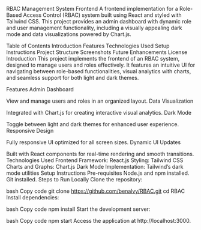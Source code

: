 RBAC Management System Frontend
A frontend implementation for a Role-Based Access Control (RBAC) system built using React and styled with Tailwind CSS. This project provides an admin dashboard with dynamic role and user management functionality, including a visually appealing dark mode and data visualizations powered by Chart.js.

Table of Contents
Introduction
Features
Technologies Used
Setup Instructions
Project Structure
Screenshots
Future Enhancements
License
Introduction
This project implements the frontend of an RBAC system, designed to manage users and roles effectively. It features an intuitive UI for navigating between role-based functionalities, visual analytics with charts, and seamless support for both light and dark themes.

Features
Admin Dashboard

View and manage users and roles in an organized layout.
Data Visualization

Integrated with Chart.js for creating interactive visual analytics.
Dark Mode

Toggle between light and dark themes for enhanced user experience.
Responsive Design

Fully responsive UI optimized for all screen sizes.
Dynamic UI Updates

Built with React components for real-time rendering and smooth transitions.
Technologies Used
Frontend Framework: React.js
Styling: Tailwind CSS
Charts and Graphs: Chart.js
Dark Mode Implementation: Tailwind’s dark mode utilities
Setup Instructions
Pre-requisites
Node.js and npm installed.
Git installed.
Steps to Run Locally
Clone the repository:

bash
Copy code
git clone https://github.com/benalvy/RBAC.git
cd RBAC
Install dependencies:

bash
Copy code
npm install
Start the development server:

bash
Copy code
npm start
Access the application at http://localhost:3000.

